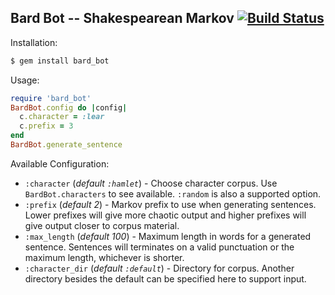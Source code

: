 ## Bard Bot -- Shakespearean Markov [![Build Status](https://travis-ci.org/EvilScott/bard_bot.svg?branch=next)](https://travis-ci.org/EvilScott/bard_bot)

Installation:
```bash
$ gem install bard_bot
```

Usage:
```ruby
require 'bard_bot'
BardBot.config do |config|
  c.character = :lear
  c.prefix = 3
end
BardBot.generate_sentence
```

Available Configuration:
* `:character` (*default `:hamlet`*) - Choose character corpus. Use `BardBot.characters` to see available. `:random` is also a supported option.
* `:prefix` (*default 2*) - Markov prefix to use when generating sentences. Lower prefixes will give more chaotic output and higher prefixes will give output closer to corpus material.
* `:max_length` (*default 100*) - Maximum length in words for a generated sentence. Sentences will terminates on a valid punctuation or the maximum length, whichever is shorter.
* `:character_dir` (*default `:default`*) - Directory for corpus. Another directory besides the default can be specified here to support input.
